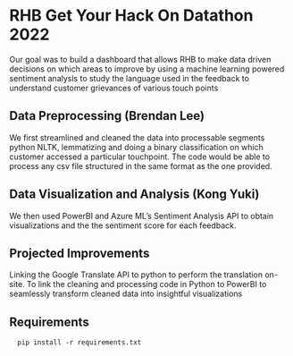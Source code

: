 # RHB Get Your Hack On Datathon 2022

Our goal was to build a dashboard that allows RHB to make data driven decisions on which areas to improve by using a machine learning powered sentiment analysis to study the language used in the feedback to understand customer grievances of various touch points

## Data Preprocessing (Brendan Lee)

We first streamlined and cleaned the data into processable segments python NLTK, lemmatizing and doing a binary classification on which customer accessed a particular touchpoint. The code would be able to process any csv file structured in the same format as the one provided. 

## Data Visualization and Analysis (Kong Yuki)

We then used PowerBI and Azure ML’s Sentiment Analysis API to obtain visualizations and the the sentiment score for each feedback.

## Projected Improvements

Linking the Google Translate API to python to perform the translation on-site.
To link the cleaning and processing code in Python to PowerBI to seamlessly transform cleaned data into insightful visualizations

## Requirements

```
  pip install -r requirements.txt

```
